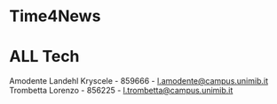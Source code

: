 # Time4News
# ALL Tech <br />
Amodente Landehl Kryscele - 859666 - l.amodente@campus.unimib.it <br />
Trombetta Lorenzo - 856225 - l.trombetta@campus.unimib.it
